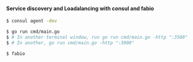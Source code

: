 #### Service discovery and Loadalancing with consul and fabio

```sh
$ consul agent -dev
```

```sh
$ go run cmd/main.go
$ # In another terminal window, run go run cmd/main.go -http ":3500"
$ # In another, go run cmd/main.go -http ":3900"
```

```sh
$ fabio
```
